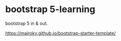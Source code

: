 # bootstrap 5-learning
bootstrap 5 in & out.

https://mairoky.github.io/bootstrap-starter-template/

